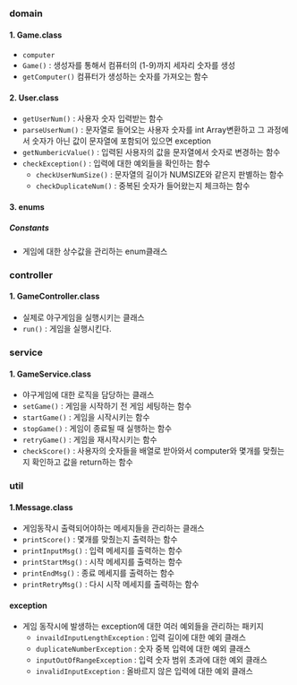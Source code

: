 ### domain

#### 1. Game.class

- `computer`
- `Game()` : 생성자를 통해서 컴퓨터의 (1-9)까지 세자리 숫자를 생성
- `getComputer()` 컴퓨터가 생성하는 숫자를 가져오는 함수

#### 2. User.class

- `getUserNum()` :  사용자 숫자 입력받는 함수
- `parseUserNum()` : 문자열로 들어오는 사용자 숫자를 int Array변환하고 그 과정에서 숫자가 아닌 값이 문자열에 포함되어 있으면 exception
- `getNumbericValue()` : 입력된 사용자의 값을 문자열에서 숫자로 변경하는 함수
- `checkException()` : 입력에 대한 예외들을 확인하는 함수
    - `checkUserNumSize()` : 문자열의 길이가 NUMSIZE와 같은지 판별하는 함수
    - `checkDuplicateNum()` : 중복된 숫자가 들어왔는지 체크하는 함수

#### 3. enums

##### Constants

- 게임에 대한 상수값을 관리하는 enum클래스

### controller

#### 1. GameController.class

- 실제로 야구게임을 실행시키는 클래스
- `run()` : 게임을 실행시킨다.

### service

#### 1. GameService.class

- 야구게임에 대한 로직을 담당하는 클래스
- `setGame()` : 게임을 시작하기 전 게임 세팅하는 함수
- `startGame()` : 게임을 시작시키는 함수
- `stopGame()` : 게임이 종료될 때 실행하는 함수
- `retryGame()` : 게임을 재시작시키는 함수
- `checkScore()` : 사용자의 숫자들을 배열로 받아와서 computer와 몇개를 맞췄는지 확인하고 값을 return하는 함수

### util

#### 1.Message.class

- 게임동작시 출력되어야하는 메세지들을 관리하는 클래스
- `printScore()` : 몇개를 맞췄는지 출력하는 함수
- `printInputMsg()` : 입력 메세지를 출력하는 함수
- `printStartMsg()` : 시작 메세지를 출력하는 함수
- `printEndMsg()` : 종료 메세지를 출력하는 함수
- `printRetryMsg()` : 다시 시작 메세지를 출력하는 함수

#### exception

- 게임 동작시에 발생하는 exception에 대한 여러 예외들을 관리하는 패키지
    - `invaildInputLengthException` : 입력 길이에 대한 예외 클래스
    - `duplicateNumberException` : 숫자 중복 입력에 대한 예외 클래스
    - `inputOutOfRangeException` : 입력 숫자 범위 초과에 대한 예외 클래스
    - `invalidInputException` : 올바르지 않은 입력에 대한 예외 클래스


